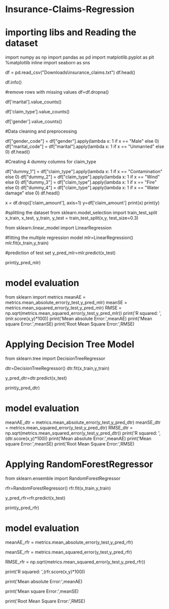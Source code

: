 # Insurance-Claims-Regression

# importing libs and Reading the dataset

import numpy as np
import pandas as pd
import matplotlib.pyplot as plt
%matplotlib inline
import seaborn as sns

df = pd.read_csv("Downloads\\insurance_claims.txt")
df.head()

df.info()

#remove rows with missing values
df=df.dropna()

df['marital'].value_counts()

df['claim_type'].value_counts()

df['gender'].value_counts()

#Data cleaning and preprocessing

df["gender_code"] = df["gender"].apply(lambda x: 1 if x == "Male" else 0)
df["marital_code"] = df["marital"].apply(lambda x: 1 if x == "Unmarried" else 0)
df.head()

#Creating 4 dummy columns for claim_type

df["dummy_1"] = df["claim_type"].apply(lambda x: 1 if x == "Contamination" else 0)
df["dummy_2"] = df["claim_type"].apply(lambda x: 1 if x == "Wind" else 0)
df["dummy_3"] = df["claim_type"].apply(lambda x: 1 if x == "Fire" else 0)
df["dummy_4"] = df["claim_type"].apply(lambda x: 1 if x == "Water damage" else 0)
df.head()

x = df.drop(['claim_amount'], axis=1)
y=df['claim_amount']
print(x)
print(y)

#splitting the dataset
from sklearn.model_selection import train_test_split
x_train, x_test, y_train, y_test = train_test_split(x,y,
                                              test_size=0.3)

from sklearn.linear_model import LinearRegression

#fitting the multiple regression model
mlr=LinearRegression()
mlr.fit(x_train,y_train)

#prediction of test set 
y_pred_mlr=mlr.predict(x_test)

print(y_pred_mlr)

# model evaluation

from sklearn import metrics
meanAE = metrics.mean_absolute_error(y_test,y_pred_mlr)
meanSE = metrics.mean_squared_error(y_test,y_pred_mlr)
RMSE = np.sqrt(metrics.mean_squared_error(y_test,y_pred_mlr))
print('R squared: ',(mlr.score(x,y)*100))
print('Mean absolute Error:',meanAE)
print('Mean square Error:',meanSE)
print('Root Mean Square Error:',RMSE)

# Applying Decision Tree Model

from sklearn.tree import DecisionTreeRegressor

dtr=DecisionTreeRegressor()
dtr.fit(x_train,y_train)

y_pred_dtr=dtr.predict(x_test)

print(y_pred_dtr)

# model evaluation

meanAE_dtr = metrics.mean_absolute_error(y_test,y_pred_dtr)
meanSE_dtr = metrics.mean_squared_error(y_test,y_pred_dtr)
RMSE_dtr = np.sqrt(metrics.mean_squared_error(y_test,y_pred_dtr))
print('R squared: ',(dtr.score(x,y)*100))
print('Mean absolute Error:',meanAE)
print('Mean square Error:',meanSE)
print('Root Mean Square Error:',RMSE)

# Applying RandomForestRegressor

from sklearn.ensemble import RandomForestRegressor

rfr=RandomForestRegressor()
rfr.fit(x_train,y_train)

y_pred_rfr=rfr.predict(x_test)

print(y_pred_rfr)

# model evaluation

meanAE_rfr = metrics.mean_absolute_error(y_test,y_pred_rfr)

meanSE_rfr = metrics.mean_squared_error(y_test,y_pred_rfr)

RMSE_rfr = np.sqrt(metrics.mean_squared_error(y_test,y_pred_rfr))

print('R squared: ',(rfr.score(x,y)*100))

print('Mean absolute Error:',meanAE)

print('Mean square Error:',meanSE)

print('Root Mean Square Error:',RMSE)
